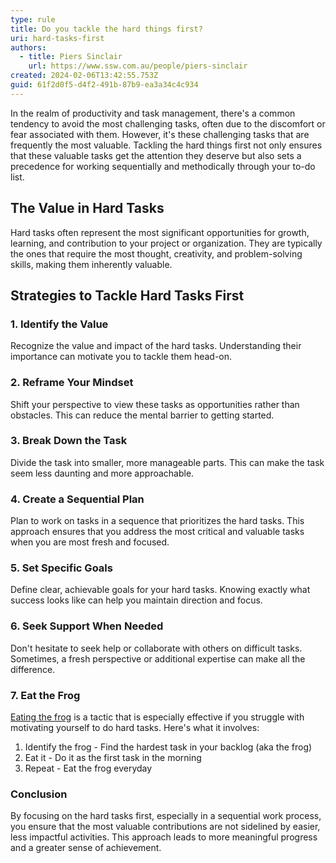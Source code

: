 ```yaml
---
type: rule
title: Do you tackle the hard things first?
uri: hard-tasks-first
authors:
  - title: Piers Sinclair
    url: https://www.ssw.com.au/people/piers-sinclair
created: 2024-02-06T13:42:55.753Z
guid: 61f2d0f5-d4f2-491b-87b9-ea3a34c4c934
---
```



In the realm of productivity and task management, there's a common tendency to avoid the most challenging tasks, often due to the discomfort or fear associated with them. However, it's these challenging tasks that are frequently the most valuable. Tackling the hard things first not only ensures that these valuable tasks get the attention they deserve but also sets a precedence for working sequentially and methodically through your to-do list.

<!--endintro-->

## The Value in Hard Tasks

Hard tasks often represent the most significant opportunities for growth, learning, and contribution to your project or organization. They are typically the ones that require the most thought, creativity, and problem-solving skills, making them inherently valuable.

## Strategies to Tackle Hard Tasks First

### 1. **Identify the Value**

Recognize the value and impact of the hard tasks. Understanding their importance can motivate you to tackle them head-on.

### 2. **Reframe Your Mindset**

Shift your perspective to view these tasks as opportunities rather than obstacles. This can reduce the mental barrier to getting started.

### 3. **Break Down the Task**

Divide the task into smaller, more manageable parts. This can make the task seem less daunting and more approachable.

### 4. **Create a Sequential Plan**

Plan to work on tasks in a sequence that prioritizes the hard tasks. This approach ensures that you address the most critical and valuable tasks when you are most fresh and focused.

### 5. **Set Specific Goals**

Define clear, achievable goals for your hard tasks. Knowing exactly what success looks like can help you maintain direction and focus.

### 6. **Seek Support When Needed**

Don't hesitate to seek help or collaborate with others on difficult tasks. Sometimes, a fresh perspective or additional expertise can make all the difference.

### 7. **Eat the Frog**

[Eating the frog](https://todoist.com/productivity-methods/eat-the-frog) is a tactic that is especially effective if you struggle with motivating yourself to do hard tasks. Here's what it involves:

1. Identify the frog - Find the hardest task in your backlog (aka the frog)
2. Eat it - Do it as the first task in the morning
3. Repeat - Eat the frog everyday

### Conclusion

By focusing on the hard tasks first, especially in a sequential work process, you ensure that the most valuable contributions are not sidelined by easier, less impactful activities. This approach leads to more meaningful progress and a greater sense of achievement.
